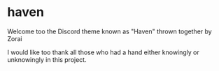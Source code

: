# haven
Welcome too the Discord theme known as "Haven" thrown together by Zorai

I would like too thank all those who had a hand either knowingly or unknowingly in this project.
